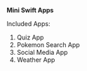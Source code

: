 **Mini Swift Apps**

Included Apps:
  1. Quiz App
  2. Pokemon Search App
  3. Social Media App
  4. Weather App
